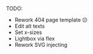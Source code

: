 TODO:

* Rework 404 page template 😕
* Edit alt texts
* Set x-sizes
* Lightbox via flex
* Rework SVG injecting